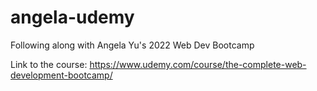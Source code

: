 # angela-udemy
Following along with Angela Yu's 2022 Web Dev Bootcamp

Link to the course:
https://www.udemy.com/course/the-complete-web-development-bootcamp/
